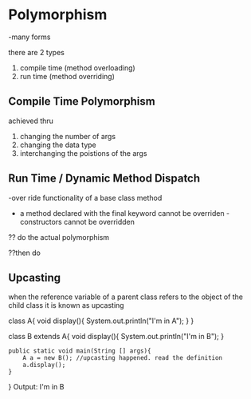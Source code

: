 # Polymorphism
-many forms 

there are 2 types 
1. compile time (method overloading)
2. run time (method overriding)



## Compile Time Polymorphism 
achieved thru
1. changing the number of args 
2. changing the data type 
3. interchanging the poistions of the args 


## Run Time / Dynamic Method Dispatch
-over ride functionality of a base class method 
- a method declared with the final keyword cannot be overriden
-constructors cannot be overridden 

?? do the actual polymorphism 



??then do 

## Upcasting 
when the reference variable of a parent class refers to the object of the child class it is known as upcasting 

class A{
	void display(){
		System.out.println("I'm in A");
	}
}

class B extends A{
	void display(){
		System.out.println("I'm in B");
	}

	public static void main(String [] args){
		A a = new B(); //upcasting happened. read the definition  
		a.display(); 
	}
}
Output: I'm in B
